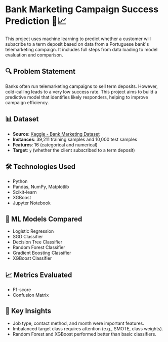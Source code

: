 # Bank Marketing Campaign Success Prediction 🏦📈

This project uses machine learning to predict whether a customer will subscribe to a term deposit based on data from a Portuguese bank's telemarketing campaign. It includes full steps from data loading to model evaluation and comparison.

## 🔍 Problem Statement
Banks often run telemarketing campaigns to sell term deposits. However, cold-calling leads to a very low success rate. This project aims to build a predictive model that identifies likely responders, helping to improve campaign efficiency.

## 📊 Dataset
- **Source**: [Kaggle - Bank Marketing Dataset](https://www.kaggle.com/competitions/predict-the-success-of-bank-telemarketing/data)
- **Instances**: 39,211 training samples and 10,000 test samples
- **Features**: 16 (categorical and numerical)
- **Target**: `y` (whether the client subscribed to a term deposit)

## 🛠️ Technologies Used
- Python
- Pandas, NumPy, Matplotlib
- Scikit-learn
- XGBoost
- Jupyter Notebook

## 🧠 ML Models Compared
- Logistic Regression
- SGD Classifier
- Decision Tree Classifier
- Random Forest Classifier
- Gradient Boosting Classifier
- XGBoost Classifier

## 📈 Metrics Evaluated
- F1-score
- Confusion Matrix

## 📌 Key Insights
- Job type, contact method, and month were important features.
- Imbalanced target class requires attention (e.g., SMOTE, class weights).
- Random Forest and XGBoost performed better than basic classifiers.
